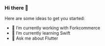 ### Hi there 👋

Here are some ideas to get you started:
- 🔭 I’m currently working with Forkcommerce
- 🌱 I’m currently learning Swift
- 💬 Ask me about Flutter
